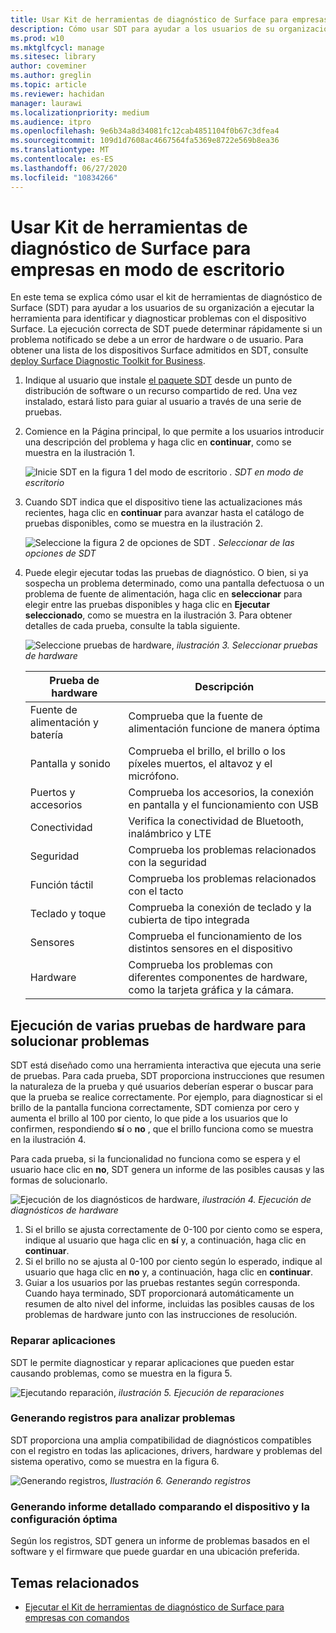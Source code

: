 ```yaml
---
title: Usar Kit de herramientas de diagnóstico de Surface para empresas en modo de escritorio
description: Cómo usar SDT para ayudar a los usuarios de su organización a ejecutar la herramienta para identificar y diagnosticar problemas con el dispositivo Surface.
ms.prod: w10
ms.mktglfcycl: manage
ms.sitesec: library
author: coveminer
ms.author: greglin
ms.topic: article
ms.reviewer: hachidan
manager: laurawi
ms.localizationpriority: medium
ms.audience: itpro
ms.openlocfilehash: 9e6b34a8d34081fc12cab4851104f0b67c3dfea4
ms.sourcegitcommit: 109d1d7608ac4667564fa5369e8722e569b8ea36
ms.translationtype: MT
ms.contentlocale: es-ES
ms.lasthandoff: 06/27/2020
ms.locfileid: "10834266"
---
```

# Usar Kit de herramientas de diagnóstico de Surface para empresas en modo de escritorio

En este tema se explica cómo usar el kit de herramientas de diagnóstico de Surface (SDT) para ayudar a los usuarios de su organización a ejecutar la herramienta para identificar y diagnosticar problemas con el dispositivo Surface. La ejecución correcta de SDT puede determinar rápidamente si un problema notificado se debe a un error de hardware o de usuario. Para obtener una lista de los dispositivos Surface admitidos en SDT, consulte [deploy Surface Diagnostic Toolkit for Business](surface-diagnostic-toolkit-business.md).


1. Indique al usuario que instale [el paquete SDT](surface-diagnostic-toolkit-business.md#create-custom-sdt) desde un punto de distribución de software o un recurso compartido de red. Una vez instalado, estará listo para guiar al usuario a través de una serie de pruebas. 

2. Comience en la Página principal, lo que permite a los usuarios introducir una descripción del problema y haga clic en **continuar**, como se muestra en la ilustración 1.

    ![Inicie SDT en la figura 1 del modo de escritorio ](images/sdt-desk-1.png)
 *. SDT en modo de escritorio*

3. Cuando SDT indica que el dispositivo tiene las actualizaciones más recientes, haga clic en **continuar** para avanzar hasta el catálogo de pruebas disponibles, como se muestra en la ilustración 2.

    ![Seleccione la figura 2 de opciones de SDT ](images/sdt-desk-2.png)
 *. Seleccionar de las opciones de SDT*

4. Puede elegir ejecutar todas las pruebas de diagnóstico. O bien, si ya sospecha un problema determinado, como una pantalla defectuosa o un problema de fuente de alimentación, haga clic en **seleccionar** para elegir entre las pruebas disponibles y haga clic en **Ejecutar seleccionado**, como se muestra en la ilustración 3. Para obtener detalles de cada prueba, consulte la tabla siguiente. 

    ![Seleccione pruebas de hardware, ](images/sdt-desk-3.png)
 *ilustración 3. Seleccionar pruebas de hardware*

    Prueba de hardware | Descripción
    --- | ---
    Fuente de alimentación y batería |  Comprueba que la fuente de alimentación funcione de manera óptima
    Pantalla y sonido   | Comprueba el brillo, el brillo o los píxeles muertos, el altavoz y el micrófono.
    Puertos y accesorios   | Comprueba los accesorios, la conexión en pantalla y el funcionamiento con USB
    Conectividad |  Verifica la conectividad de Bluetooth, inalámbrico y LTE
    Seguridad    | Comprueba los problemas relacionados con la seguridad
    Función táctil   | Comprueba los problemas relacionados con el tacto
    Teclado y toque |    Comprueba la conexión de teclado y la cubierta de tipo integrada
    Sensores | Comprueba el funcionamiento de los distintos sensores en el dispositivo
    Hardware |  Comprueba los problemas con diferentes componentes de hardware, como la tarjeta gráfica y la cámara.





<span id="multiple" />

## Ejecución de varias pruebas de hardware para solucionar problemas

SDT está diseñado como una herramienta interactiva que ejecuta una serie de pruebas. Para cada prueba, SDT proporciona instrucciones que resumen la naturaleza de la prueba y qué usuarios deberían esperar o buscar para que la prueba se realice correctamente. Por ejemplo, para diagnosticar si el brillo de la pantalla funciona correctamente, SDT comienza por cero y aumenta el brillo al 100 por ciento, lo que pide a los usuarios que lo confirmen, respondiendo **sí** o **no** , que el brillo funciona como se muestra en la ilustración 4. 

Para cada prueba, si la funcionalidad no funciona como se espera y el usuario hace clic en **no**, SDT genera un informe de las posibles causas y las formas de solucionarlo. 

![Ejecución de los diagnósticos de hardware, ](images/sdt-desk-4.png)
 *ilustración 4. Ejecución de diagnósticos de hardware*

1. Si el brillo se ajusta correctamente de 0-100 por ciento como se espera, indique al usuario que haga clic en **sí** y, a continuación, haga clic en **continuar**. 
2. Si el brillo no se ajusta al 0-100 por ciento según lo esperado, indique al usuario que haga clic en **no** y, a continuación, haga clic en **continuar**. 
3. Guiar a los usuarios por las pruebas restantes según corresponda. Cuando haya terminado, SDT proporcionará automáticamente un resumen de alto nivel del informe, incluidas las posibles causas de los problemas de hardware junto con las instrucciones de resolución.


### Reparar aplicaciones

SDT le permite diagnosticar y reparar aplicaciones que pueden estar causando problemas, como se muestra en la figura 5.

![Ejecutando reparación, ](images/sdt-desk-5.png)
 *ilustración 5. Ejecución de reparaciones*
<span id="logs" />

### Generando registros para analizar problemas 

SDT proporciona una amplia compatibilidad de diagnósticos compatibles con el registro en todas las aplicaciones, drivers, hardware y problemas del sistema operativo, como se muestra en la figura 6.

![Generando registros, ](images/sdt-desk-6.png)
 *Ilustración 6. Generando registros*

<span id="detailed-report" />

### Generando informe detallado comparando el dispositivo y la configuración óptima

Según los registros, SDT genera un informe de problemas basados en el software y el firmware que puede guardar en una ubicación preferida.

## Temas relacionados

- [Ejecutar el Kit de herramientas de diagnóstico de Surface para empresas con comandos](surface-diagnostic-toolkit-command-line.md)

